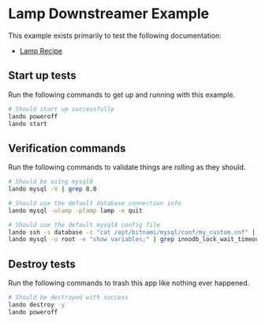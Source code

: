 # Lamp Downstreamer Example

This example exists primarily to test the following documentation:

* [Lamp Recipe](https://docs.lando.dev/lamp/config.html)

Start up tests
--------------

Run the following commands to get up and running with this example.

```bash
# Should start up successfully
lando poweroff
lando start
```

Verification commands
---------------------

Run the following commands to validate things are rolling as they should.

```bash
# Should be using mysql8
lando mysql -V | grep 8.0

# Should use the default database connection info
lando mysql -ulamp -plamp lamp -e quit

# Should use the default mysql8 config file
lando ssh -s database -c "cat /opt/bitnami/mysql/conf/my_custom.cnf" | grep "LANDOLAMPMYSQL8CNF"
lando mysql -u root -e "show variables;" | grep innodb_lock_wait_timeout | grep 127
```

Destroy tests
-------------

Run the following commands to trash this app like nothing ever happened.

```bash
# Should be destroyed with success
lando destroy -y
lando poweroff
```
